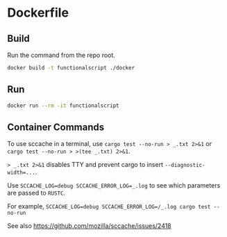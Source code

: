 # Dockerfile

## Build

Run the command from the repo root.

```sh
docker build -t functionalscript ./docker
```

## Run

```sh
docker run --rm -it functionalscript
```

## Container Commands

To use sccache in a terminal, use `cargo test --no-run > _.txt 2>&1` or
`cargo test --no-run > >(tee _.txt) 2>&1`.

`> _.txt 2>&1` disables TTY and prevent cargo to insert `--diagnostic-width=...`.

Use `SCCACHE_LOG=debug SCCACHE_ERROR_LOG=_.log` to see which parameters are passed to `RUSTC`.

For example,
`SCCACHE_LOG=debug SCCACHE_ERROR_LOG=/_.log cargo test --no-run`

See also https://github.com/mozilla/sccache/issues/2418
